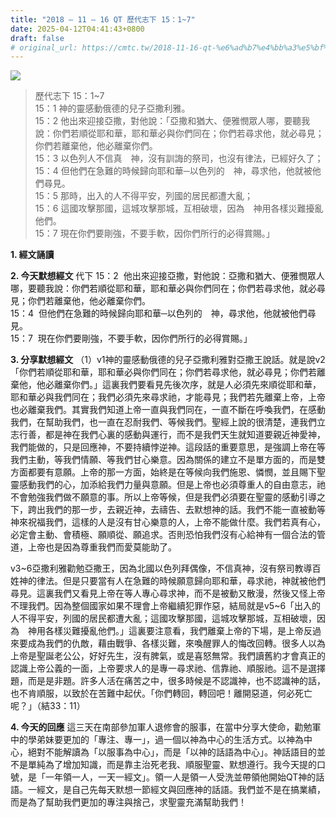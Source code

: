 ```yaml
---
title: "2018 – 11 – 16 QT 歷代志下 15：1~7"
date: 2025-04-12T04:41:43+0800
draft: false
# original_url: https://cmtc.tw/2018-11-16-qt-%e6%ad%b7%e4%bb%a3%e5%bf%97%e4%b8%8b-15%ef%bc%9a17
---
```


![](/images/qt.jpg)
> 歷代志下 15：1\~7  
> 15：1 神的靈感動俄德的兒子亞撒利雅。  
> 15：2 他出來迎接亞撒，對他說：「亞撒和猶大、便雅憫眾人哪，要聽我說：你們若順從耶和華，耶和華必與你們同在；你們若尋求他，就必尋見；你們若離棄他，他必離棄你們。  
> 15：3 以色列人不信真　神，沒有訓誨的祭司，也沒有律法，已經好久了；  
> 15：4 但他們在急難的時候歸向耶和華─以色列的　神，尋求他，他就被他們尋見。  
> 15：5 那時，出入的人不得平安，列國的居民都遭大亂；  
> 15：6 這國攻擊那國，這城攻擊那城，互相破壞，因為　神用各樣災難擾亂他們。  
> 15：7 現在你們要剛強，不要手軟，因你們所行的必得賞賜。」

**1. 經文誦讀**

**2.  今天默想經文**
代下 15：2  他出來迎接亞撒，對他說：亞撒和猶大、便雅憫眾人哪，要聽我說：你們若順從耶和華，耶和華必與你們同在；你們若尋求他，就必尋見；你們若離棄他，他必離棄你們。  
15：4  但他們在急難的時候歸向耶和華─以色列的　神，尋求他，他就被他們尋見。  
15：7  現在你們要剛強，不要手軟，因你們所行的必得賞賜。」

**3. 分享默想經文**
（1）v1神的靈感動俄德的兒子亞撒利雅對亞撒王說話。就是說v2「你們若順從耶和華，耶和華必與你們同在；你們若尋求他，就必尋見；你們若離棄他，他必離棄你們。」這裏我們要看見先後次序，就是人必須先來順從耶和華，耶和華必與我們同在；我們必須先來尋求祂，才能尋見；我們若先離棄上帝，上帝也必離棄我們。其實我們知道上帝一直與我們同在，一直不斷在呼喚我們，在感動我們，在幫助我們，也一直在忍耐我們、等候我們。聖經上說的很清楚，連我們立志行善，都是神在我們心裏的感動與運行，而不是我們天生就知道要親近神愛神，我們能做的，只是回應神，不要持續悖逆神。這段話的重要意思，是強調上帝在等我們主動，等我們情願、等我們甘心樂意。因為關係的建立不是單方面的，而是雙方面都要有意願。上帝的那一方面，始終是在等候向我們施恩、憐憫，並且賜下聖靈感動我們的心，加添給我們力量與意願。但是上帝也必須尊重人的自由意志，祂不會勉強我們做不願意的事。所以上帝等候，但是我們必須要在聖靈的感動引導之下，跨出我們的那一步，去親近神，去禱告、去默想神的話。我們不能一直被動等神來祝福我們，這樣的人是沒有甘心樂意的人，上帝不能做什麼。我們若真有心，必定會主動、會積極、願順從、願追求。否則恐怕我們沒有心給神有一個合法的管道，上帝也是因為尊重我們而愛莫能助了。

v3\~6亞撒利雅勸勉亞撒王，因為北國以色列拜偶像，不信真神，沒有祭司教導百姓神的律法。但是只要當有人在急難的時候願意歸向耶和華，尋求祂，神就被他們尋見。這裏我們又看見上帝在等人專心尋求神，而不是被動又散漫，然後又怪上帝不理我們。因為整個國家如果不理會上帝繼續犯罪作惡，結局就是v5\~6「出入的人不得平安，列國的居民都遭大亂；這國攻擊那國，這城攻擊那城，互相破壞，因為　神用各樣災難擾亂他們。」這裏要注意看，我們離棄上帝的下場，是上帝反過來要成為我們的仇敵，藉由戰爭、各樣災難，來喚醒罪人的悔改回轉。很多人以為上帝是聖誕老公公，好好先生，沒有脾氣，或是喜怒無常。我們讀舊約才會真正的認識上帝公義的一面，上帝要求人的是專一尋求祂、信靠祂、順服祂。這不是選擇題，而是是非題。許多人活在痛苦之中，很多時候是不認識神，也不認識神的話，也不肯順服，以致於在苦難中起伏。「你們轉回，轉回吧！離開惡道，何必死亡呢？」（結33：11）

**4. 今天的回應**
這三天在南部參加軍人退修會的服事，在當中分享大使命，勸勉軍中的學弟妹要更加的「專注、專一」，過一個以神為中心的生活方式。以神為中心，絕對不能解讀為「以服事為中心」，而是「以神的話語為中心」。神話語目的並不是單純為了增加知識，而是靠主治死老我、順服聖靈、默想遵行。我今天提的口號，是「一年領一人，一天一經文」。領一人是領一人受洗並帶領他開始QT神的話語。一經文，是自己先每天默想一節經文與回應神的話語。我們並不是在搞業績，而是為了幫助我們更加的專注與捨己，求聖靈充滿幫助我們！
